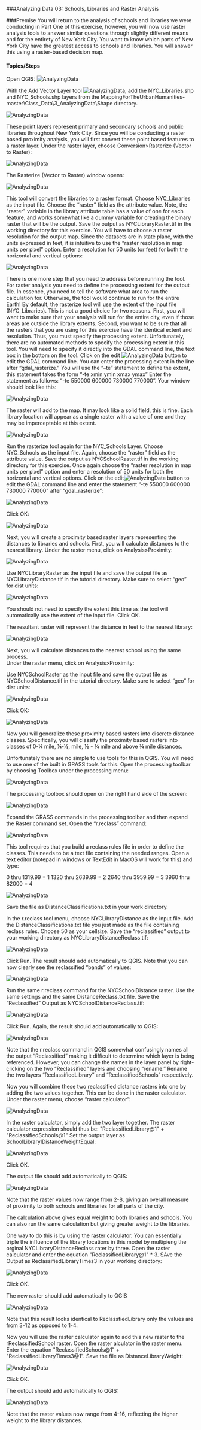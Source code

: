 ###Analyzing Data 03: Schools, Libraries and Raster Analysis

###Premise
You will return to the analysis of schools and libraries we were conducting in Part One of this exercise, however, you will now use raster analysis tools to answer similar questions through slightly different means and for the entirety of New York City. You want to know which parts of New York City have the greatest access to schools and libraries. You will answer this using a raster-based decision map.

#### Topics/Steps

Open QGIS:
![AnalyzingData]( https://github.com/CenterForSpatialResearch/MappingForTheUrbanHumanities/blob/master/Tutorials/Images/AnalyzingData03/Analyze31.png)

With the Add Vector Layer tool ![AnalyzingData]( https://github.com/CenterForSpatialResearch/MappingForTheUrbanHumanities/blob/master/Tutorials/Images/AnalyzingData03/Analyze32.png), add the NYC_Libraries.shp and NYC_Schools.shp layers from the MappingForTheUrbanHumanities-master\Class_Data\3_AnalyzingData\Shape directory. 

![AnalyzingData]( https://github.com/CenterForSpatialResearch/MappingForTheUrbanHumanities/blob/master/Tutorials/Images/AnalyzingData03/Analyze33.png)

These point layers represent primary and secondary schools and public libraries throughout New York City. 
Since you will be conducting a raster based proximity analysis, you will first convert these point based features to a raster layer.  Under the raster layer, choose Conversion>Rasterize (Vector to Raster):

![AnalyzingData]( https://github.com/CenterForSpatialResearch/MappingForTheUrbanHumanities/blob/master/Tutorials/Images/AnalyzingData03/Analyze34.png)

The Rasterize (Vector to Raster) window opens:

![AnalyzingData]( https://github.com/CenterForSpatialResearch/MappingForTheUrbanHumanities/blob/master/Tutorials/Images/AnalyzingData03/Analyze35.png)

This tool will convert the libraries to a raster format.  Choose NYC_Libraries as the input file. Choose the “raster” field as the attribute value.  Note, the "raster" variable in the library attribute table has a value of one for each feature, and works somewhat like a dummy variable for creating the binary raster that will be the output.  Save the output as NYCLibraryRaster.tif in the working directory for this exercise. You will have to choose a raster resolution for the output map.  Since the datasets are in state plane, with the units expressed in feet, it is intuitive to use the “raster resolution in map units per pixel” option.  Enter a resolution for 50 units (or feet) for both the horizontal and vertical options:

![AnalyzingData]( https://github.com/CenterForSpatialResearch/MappingForTheUrbanHumanities/blob/master/Tutorials/Images/AnalyzingData03/Analyze36.png)

There is one more step that you need to address before running the tool. For raster analysis you need to define the processing extent for the output file.  In essence, you need to tell the software what area to run the calculation for.  Otherwise, the tool would continue to run for the entire Earth!  By default, the rasterize tool will use the extent of the input file (NYC_Libraries).  This is not a good choice for two reasons.  First, you will want to make sure that your analysis will run for the entire city, even if those areas are outside the library extents.  Second, you want to be sure that all the rasters that you are using for this exercise have the identical extent and resolution. Thus, you must specify the processing extent.
Unfortunately, there are no automated methods to specify the processing extent in this tool.  You will need to specify it directly into the GDAL command line, the text box in the bottom on the tool. Click on the edit ![AnalyzingData]( https://github.com/CenterForSpatialResearch/MappingForTheUrbanHumanities/blob/master/Tutorials/Images/AnalyzingData03/Analyze39.png)
button to edit the GDAL command line.  You can enter the processing extent in the line after “gdal_rasterize.”  You will use the “–te” statement to define the extent, this statement takes the form “-te xmin ymin xmax ymax” Enter the statement as follows: “-te 550000 600000 730000 770000”. Your window should look like this:

![AnalyzingData]( https://github.com/CenterForSpatialResearch/MappingForTheUrbanHumanities/blob/master/Tutorials/Images/AnalyzingData03/Analyze37.png)

The raster will add to the map.  It may look like a solid field, this is fine.  Each library location will appear as a single raster with a value of one and they may be imperceptable at this extent.

![AnalyzingData]( https://github.com/CenterForSpatialResearch/MappingForTheUrbanHumanities/blob/master/Tutorials/Images/AnalyzingData03/Analyze38.png)

Run the rasterize tool again for the NYC_Schools Layer.  Choose NYC_Schools as the input file. Again, choose the “raster” field as the attribute value. Save the output as NYCSchoolRaster.tif in the working directory for this exercise. Once again choose the “raster resolution in map units per pixel” option and enter a resolution of 50 units for both the horizontal and vertical options.  Click on the edit![AnalyzingData]( https://github.com/CenterForSpatialResearch/MappingForTheUrbanHumanities/blob/master/Tutorials/Images/AnalyzingData03/Analyze39.png) button to edit the GDAL command line and enter the statement “-te 550000 600000 730000 770000” after “gdal_rasterize”:

 ![AnalyzingData]( https://github.com/CenterForSpatialResearch/MappingForTheUrbanHumanities/blob/master/Tutorials/Images/AnalyzingData03/Analyze310.png) 
 
 Click OK:
 
![AnalyzingData]( https://github.com/CenterForSpatialResearch/MappingForTheUrbanHumanities/blob/master/Tutorials/Images/AnalyzingData03/Analyze311.png)

Next, you will create a proximity based raster layers representing the distances to libraries and schools. First, you will calculate distances to the nearest library.  Under the raster menu, click on Analysis>Proximity:

![AnalyzingData]( https://github.com/CenterForSpatialResearch/MappingForTheUrbanHumanities/blob/master/Tutorials/Images/AnalyzingData03/Analyze312.png)

Use NYCLibraryRaster as the input file and save the output file as NYCLibraryDistance.tif in the tutorial directory. Make sure to select “geo” for dist units:

![AnalyzingData]( https://github.com/CenterForSpatialResearch/MappingForTheUrbanHumanities/blob/master/Tutorials/Images/AnalyzingData03/Analyze313.png)

You should not need to specify the extent this time as the tool will automatically use the extent of the input file.  Click OK.

The resultant raster will represent the distance in feet to the nearest library:

![AnalyzingData]( https://github.com/CenterForSpatialResearch/MappingForTheUrbanHumanities/blob/master/Tutorials/Images/AnalyzingData03/Analyze314.png)

Next, you will calculate distances to the nearest school using the same process.  
Under the raster menu, click on Analysis>Proximity:

Use NYCSchoolRaster as the input file and save the output file as NYCSchoolDistance.tif in the tutorial directory. Make sure to select “geo” for dist units:

![AnalyzingData]( https://github.com/CenterForSpatialResearch/MappingForTheUrbanHumanities/blob/master/Tutorials/Images/AnalyzingData03/Analyze315.png)

Click OK: 


![AnalyzingData]( https://github.com/CenterForSpatialResearch/MappingForTheUrbanHumanities/blob/master/Tutorials/Images/AnalyzingData03/Analyze316.png)

Now you will generalize these proximity based rasters into discrete distance classes.  Specifically, you will classify the proximity based rasters into classes of 0-¼ mile, ¼-½, mile, ½ - ¾ mile and above ¾ mile distances.

Unfortunately there are no simple to use tools for this in QGIS.  You will need to use one of the built in GRASS tools for this. Open the processing toolbar by choosing Toolbox under the processing menu:


![AnalyzingData]( https://github.com/CenterForSpatialResearch/MappingForTheUrbanHumanities/blob/master/Tutorials/Images/AnalyzingData03/Analyze317.png)

The processing toolbox should open on the right hand side of the screen: 


![AnalyzingData]( https://github.com/CenterForSpatialResearch/MappingForTheUrbanHumanities/blob/master/Tutorials/Images/AnalyzingData03/Analyze318.png)

Expand the GRASS commands in the processing toolbar and then expand the Raster command set.  Open the “r.reclass” command: 


![AnalyzingData]( https://github.com/CenterForSpatialResearch/MappingForTheUrbanHumanities/blob/master/Tutorials/Images/AnalyzingData03/Analyze319.png)

This tool requires that you build a reclass rules file in order to define the classes.  This needs to be a text file containing the needed ranges. Open a text editor (notepad in windows or TextEdit in MacOS will work for this) and type:

0 thru 1319.99 = 1
1320 thru 2639.99 = 2
2640 thru 3959.99 = 3
3960 thru 82000 = 4


![AnalyzingData]( https://github.com/CenterForSpatialResearch/MappingForTheUrbanHumanities/blob/master/Tutorials/Images/AnalyzingData03/Analyze320.png)

Save the file as DistanceClassifications.txt in your work directory.

In the r.reclass tool menu, choose NYCLibraryDistance as the input file.  Add the DistanceClassifications.txt file you just made as the file containing reclass rules.  Choose 50 as your cellsize.  Save the “reclassified” output to your working directory as NYCLibraryDistanceReclass.tif:


![AnalyzingData]( https://github.com/CenterForSpatialResearch/MappingForTheUrbanHumanities/blob/master/Tutorials/Images/AnalyzingData03/Analyze321.png)

Click Run.  The result should add automatically to QGIS.  Note that you can now clearly see the reclassified “bands” of values:

![AnalyzingData]( https://github.com/CenterForSpatialResearch/MappingForTheUrbanHumanities/blob/master/Tutorials/Images/AnalyzingData03/Analyze322.png)

Run the same r.reclass command for the NYCSchoolDistance raster.  Use the same settings and the same DistanceReclass.txt file.  Save the “Reclassified” Output as NYCSchoolDistanceReclass.tif:

![AnalyzingData]( https://github.com/CenterForSpatialResearch/MappingForTheUrbanHumanities/blob/master/Tutorials/Images/AnalyzingData03/Analyze323.png)

Click Run. Again, the result should add automatically to QGIS: 


![AnalyzingData]( https://github.com/CenterForSpatialResearch/MappingForTheUrbanHumanities/blob/master/Tutorials/Images/AnalyzingData03/Analyze324.png)

Note that the r.reclass command in QGIS somewhat confusingly names all the output “Reclassified” making it difficult to determine which layer is being referenced.  However, you can change the names in the layer panel by right-clicking on the two “Reclassified” layers and choosing “rename.”  Rename the two layers “ReclassifiedLibrary” and “ReclassifiedSchools” respectively.  

Now you will combine these two reclassified distance rasters into one by adding the two values together.  This can be done in the raster calculator.  Under the raster menu, choose “raster calculator”:


![AnalyzingData]( https://github.com/CenterForSpatialResearch/MappingForTheUrbanHumanities/blob/master/Tutorials/Images/AnalyzingData03/Analyze325.png)

In the raster calculator, simply add the two layer together. The raster calculator expression should thus be: "ReclassifiedLibrary@1" + "ReclassifiedSchools@1"  Set the output layer as SchoolLibrarylDistanceWeightEqual:


![AnalyzingData]( https://github.com/CenterForSpatialResearch/MappingForTheUrbanHumanities/blob/master/Tutorials/Images/AnalyzingData03/Analyze326.png)

Click OK.

The output file should add automatically to QGIS: 


![AnalyzingData]( https://github.com/CenterForSpatialResearch/MappingForTheUrbanHumanities/blob/master/Tutorials/Images/AnalyzingData03/Analyze327.png)

Note that the raster values now range from 2-8, giving an overall measure of proximity to both schools and libraries for all parts of the city.

The calculation above gives equal weight to both libraries and schools.  You can also run the same calculation but giving greater weight to the libraries. 
 
One way to do this is by using the raster calculator.  You can essentially triple the influence of the library locations in this model by multipieng the orginal NYCLibraryDistanceReclass rater by three. Open the raster calculator and enter the equation "ReclassifiedLibrary@1" * 3.  SAve the Output as ReclassifiedLibraryTimes3 in your working directory:

![AnalyzingData]( https://github.com/CenterForSpatialResearch/MappingForTheUrbanHumanities/blob/master/Tutorials/Images/AnalyzingData03/Analyze333.png)

Click OK.

The new raster should add automatically to QGIS

![AnalyzingData]( https://github.com/CenterForSpatialResearch/MappingForTheUrbanHumanities/blob/master/Tutorials/Images/AnalyzingData03/Analyze334.png)

Note that this result looks identical to ReclassfiedLibrary only the values are from 3-12 as opposed to 1-4. 

Now you will use the raster calculator again to add this new raster to the rReclassifiedSchool raster.  Open the raster alculator in the raster menu.   Enter the equation "ReclassifiedSchools@1" + "ReclassifiedLibraryTimes3@1".  Save the file as DistanceLibraryWeight:

![AnalyzingData]( https://github.com/CenterForSpatialResearch/MappingForTheUrbanHumanities/blob/master/Tutorials/Images/AnalyzingData03/Analyze335.png)

Click OK. 

The output should add automatically to QGIS: 

![AnalyzingData]( https://github.com/CenterForSpatialResearch/MappingForTheUrbanHumanities/blob/master/Tutorials/Images/AnalyzingData03/Analyze336.png)

Note that the raster values now range from 4-16, reflecting the higher weight to the library distances.

